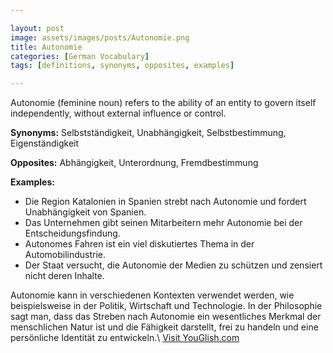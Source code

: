 ```yaml
---

layout: post
image: assets/images/posts/Autonomie.png
title: Autonomie
categories: [German Vocabulary]
tags: [definitions, synonyms, opposites, examples]

---
```


Autonomie (feminine noun) refers to the ability of an entity to govern itself independently, without external influence or control.

**Synonyms:** Selbstständigkeit, Unabhängigkeit, Selbstbestimmung, Eigenständigkeit

**Opposites:** Abhängigkeit, Unterordnung, Fremdbestimmung

**Examples:**

- Die Region Katalonien in Spanien strebt nach Autonomie und fordert Unabhängigkeit von Spanien.
- Das Unternehmen gibt seinen Mitarbeitern mehr Autonomie bei der Entscheidungsfindung.
- Autonomes Fahren ist ein viel diskutiertes Thema in der Automobilindustrie.
- Der Staat versucht, die Autonomie der Medien zu schützen und zensiert nicht deren Inhalte. 

Autonomie kann in verschiedenen Kontexten verwendet werden, wie beispielsweise in der Politik, Wirtschaft und Technologie. In der Philosophie sagt man, dass das Streben nach Autonomie ein wesentliches Merkmal der menschlichen Natur ist und die Fähigkeit darstellt, frei zu handeln und eine persönliche Identität zu entwickeln.\ <a id="yg-widget-0" class="youglish-widget" data-query="Autonomie" data-lang="german" data-components="8412" data-auto-start="0" data-bkg-color="theme_light" data-title="How%20to%20pronounce%20Autonomie%20in%20German"  rel="nofollow" href="https://youglish.com">Visit YouGlish.com</a><script async src="https://youglish.com/public/emb/widget.js" charset="utf-8"></script>
